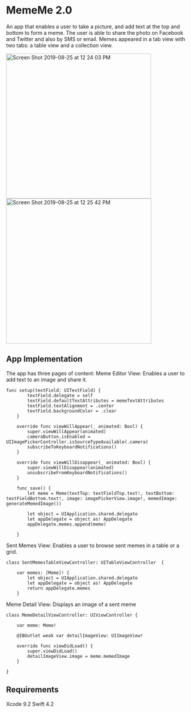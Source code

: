 # MemeMe 2.0
An app that enables a user to take a picture, and add text at the top and bottom to form a meme. The user is able to share the photo on Facebook and Twitter and also by SMS or email. Memes appeared in a tab view with two tabs: a table view and a collection view.

<img width="394" alt="Screen Shot 2019-08-25 at 12 24 03 PM" src="https://user-images.githubusercontent.com/46335329/63652888-a4950580-c733-11e9-8e87-e6338ccab36d.png">

<img width="395" alt="Screen Shot 2019-08-25 at 12 25 42 PM" src="https://user-images.githubusercontent.com/46335329/63652895-c9897880-c733-11e9-81eb-cd239b7ed283.png">

## App Implementation
The app has three pages of content:
Meme Editor View: Enables a user to add text to an image and share it. 
```
func setup(textField: UITextField) {
        textField.delegate = self
        textField.defaultTextAttributes = memeTextAttributes
        textField.textAlignment = .center
        textField.backgroundColor = .clear
    }
    
    override func viewWillAppear(_ animated: Bool) {
        super.viewWillAppear(animated)
        cameraButton.isEnabled = UIImagePickerController.isSourceTypeAvailable(.camera)
        subscribeToKeyboardNotifications()
    }
    
    override func viewWillDisappear(_ animated: Bool) {
        super.viewWillDisappear(animated)
        unsubscribeFromKeyboardNotifications()
    }
    
    func save() {
        let meme = Meme(textTop: textFieldTop.text!, textBottom: textFieldBottom.text!, image: imagePickerView.image!, memedImage: generateMemedImage())
        
        let object = UIApplication.shared.delegate
        let appDelegate = object as! AppDelegate
        appDelegate.memes.append(meme)
    
    }
```

Sent Memes View: Enables a user to browse sent memes in a table or a grid.
```
class SentMemesTableViewController: UITableViewController  {
    
    var memes: [Meme]! {
        let object = UIApplication.shared.delegate
        let appDelegate = object as! AppDelegate
        return appDelegate.memes
    }

```

Meme Detail View: Displays an image of a sent meme
```
class MemeDetailViewController: UIViewController {
    
    var meme: Meme!

    @IBOutlet weak var detailImageView: UIImageView!
    
    override func viewDidLoad() {
        super.viewDidLoad()
        detailImageView.image = meme.memedImage
    }
    
}
```
## Requirements

Xcode 9.2
Swift 4.2

